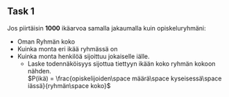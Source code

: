 ## Task 1

Jos piirtäisin __1000__ ikäarvoa samalla jakaumalla kuin opiskeluryhmäni:   
- Oman Ryhmän koko
- Kuinka monta eri ikää ryhmässä on
- Kuinka monta henkilöä sijoittuu jokaiselle iälle.
    - Laske todennäköisyys sijottua tiettyyn ikään koko ryhmän kokoon nähden.   
    $P(ikä) = \frac{opiskelijoiden\space määrä\space kyseisessä\space iässä}{ryhmän\space koko}$

